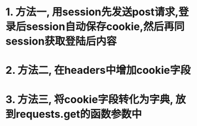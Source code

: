 # 1. 方法一, 用session先发送post请求,登录后session自动保存cookie,然后再同session获取登陆后内容

# 2. 方法二, 在headers中增加cookie字段

# 3. 方法三, 将cookie字段转化为字典, 放到requests.get的函数参数中